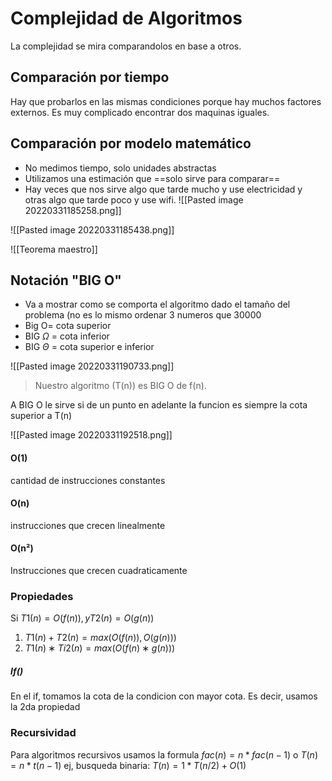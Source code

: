 # Complejidad de Algoritmos
La complejidad se mira comparandolos en base a otros.

## Comparación por tiempo
Hay que probarlos en las mismas condiciones porque hay muchos factores externos. Es muy complicado encontrar dos maquinas iguales.

## Comparación por modelo matemático
- No medimos tiempo, solo unidades abstractas
- Utilizamos una estimación que ==solo sirve para comparar==
- Hay veces que nos sirve algo que tarde mucho y use electricidad y otras algo que tarde poco y use wifi. 
![[Pasted image 20220331185258.png]]

![[Pasted image 20220331185438.png]]

![[Teorema maestro]]
## Notación "BIG O"
- Va a mostrar como se comporta el algoritmo dado el tamaño del problema (no es lo mismo ordenar 3 numeros que 30000
- Big O= cota superior
- BIG $\Omega$ = cota inferior
- BIG $\Theta$ = cota superior e inferior

![[Pasted image 20220331190733.png]]
>Nuestro algoritmo (T(n)) es BIG O de f(n).

A BIG O le sirve si de un punto en adelante la funcion es siempre la cota superior a T(n)

![[Pasted image 20220331192518.png]]

#### O(1)
cantidad de instrucciones constantes

#### O(n)
instrucciones que crecen linealmente


#### O(n²)
Instrucciones que crecen cuadraticamente 

### Propiedades 
Si $T1(n) = O(f(n)), y T2(n) = O(g(n))$
1) $T1(n) + T2(n) = max(O(f(n)), O(g(n)))$
2) $T1(n) ∗ T i2(n) = max(O(f(n) ∗ g(n)))$

##### If()
En el if, tomamos la cota de la condicion con mayor cota. Es decir, usamos la 2da propiedad

### Recursividad
Para algoritmos recursivos usamos la formula 
$fac(n)=n*fac(n-1)$
o $T(n)=n*t(n-1)$ 
ej, busqueda binaria:
$T(n)=1*T(n/2)+O(1)$


